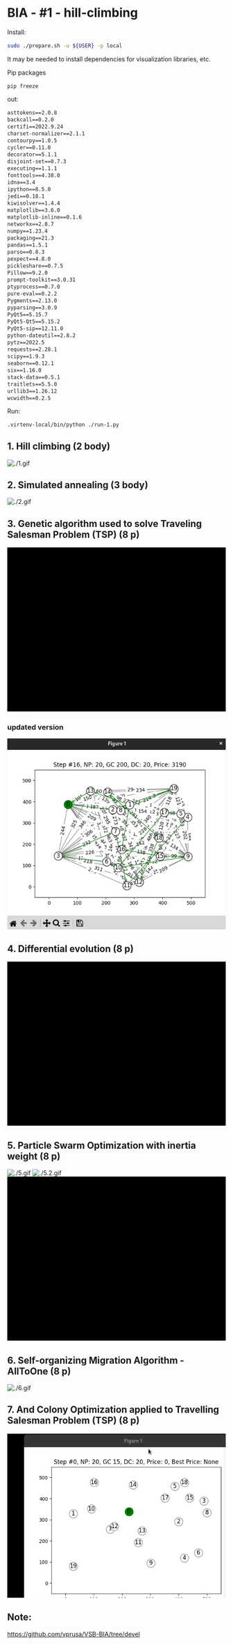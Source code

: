 # BIA - #1 - hill-climbing

Install:

```bash
sudo ./prepare.sh -u ${USER} -p local
```

It may be needed to install dependencies for visualization libraries, etc.

Pip packages
```
pip freeze
```
out:
```
asttokens==2.0.8
backcall==0.2.0
certifi==2022.9.24
charset-normalizer==2.1.1
contourpy==1.0.5
cycler==0.11.0
decorator==5.1.1
disjoint-set==0.7.3
executing==1.1.1
fonttools==4.38.0
idna==3.4
ipython==8.5.0
jedi==0.18.1
kiwisolver==1.4.4
matplotlib==3.6.0
matplotlib-inline==0.1.6
networkx==2.8.7
numpy==1.23.4
packaging==21.3
pandas==1.5.1
parso==0.8.3
pexpect==4.8.0
pickleshare==0.7.5
Pillow==9.2.0
prompt-toolkit==3.0.31
ptyprocess==0.7.0
pure-eval==0.2.2
Pygments==2.13.0
pyparsing==3.0.9
PyQt5==5.15.7
PyQt5-Qt5==5.15.2
PyQt5-sip==12.11.0
python-dateutil==2.8.2
pytz==2022.5
requests==2.28.1
scipy==1.9.3
seaborn==0.12.1
six==1.16.0
stack-data==0.5.1
traitlets==5.5.0
urllib3==1.26.12
wcwidth==0.2.5
```

Run:

```bash
.virtenv-local/bin/python ./run-1.py
```


## 1. Hill climbing (2 body)

![./1.gif](./1.gif)

## 2. Simulated annealing (3 body)

![./2.gif](./2.gif)

## 3. Genetic algorithm used to solve Traveling Salesman Problem (TSP) (8 p)

![./3.gif](./3.gif)

### updated version

![./3.jpg](./3.jpg)


## 4. Differential evolution (8 p)

![./4.gif](./4.gif)


## 5. Particle Swarm Optimization with inertia weight (8 p)

![./5.gif](./5.gif)
![./5.2.gif](./5.2.gif)
![./5.3.gif](./5.3.gif)


## 6. Self-organizing Migration Algorithm - AllToOne (8 p)

![./6.gif](./6.gif)

## 7. And Colony Optimization applied to Travelling Salesman Problem (TSP) (8 p)

![./7.gif](./7.gif)


## Note:
https://github.com/vprusa/VSB-BIA/tree/devel
